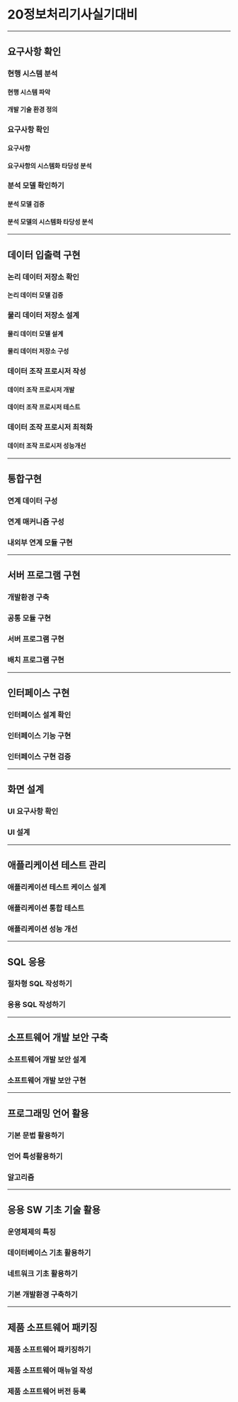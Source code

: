 # 20정보처리기사실기대비
---
## 요구사항 확인
### 현행 시스템 분석
#### 현행 시스템 파악
#### 개발 기술 환경 정의
### 요구사항 확인
#### 요구사항
#### 요구사항의 시스템화 타당성 분석
### 분석 모델 확인하기
#### 분석 모델 검증
#### 분석 모델의 시스템화 타당성 분석
---
## 데이터 입출력 구현
### 논리 데이터 저장소 확인
#### 논리 데이터 모델 검증
### 물리 데이터 저장소 설계 
#### 물리 데이터 모델 설계
#### 물리 데이터 저장소 구성
### 데이터 조작 프로시저 작성
#### 데이터 조작 프로시저 개발
#### 데이터 조작 프로시저 테스트
### 데이터 조작 프로시저 최적화
#### 데이터 조작 프로시저 성능개선
---
## 통합구현
### 연계 데이터 구성
### 연계 매커니즘 구성
### 내외부 연계 모듈 구현
---
## 서버 프로그램 구현
### 개발환경 구축
### 공통 모듈 구현
### 서버 프로그램 구현
### 배치 프로그램 구현
---
## 인터페이스 구현
### 인터페이스 설계 확인
### 인터페이스 기능 구현
### 인터페이스 구현 검증
---
## 화면 설계
### UI 요구사항 확인
### UI 설계
---
## 애플리케이션 테스트 관리
### 애플리케이션 테스트 케이스 설계
### 애플리케이션 통합 테스트
### 애플리케이션 성능 개선
---
## SQL 응용
### 절차형 SQL 작성하기
### 응용 SQL 작성하기
---
## 소프트웨어 개발 보안 구축
### 소프트웨어 개발 보안 설계
### 소프트웨어 개발 보안 구현
---
## 프로그래밍 언어 활용
### 기본 문법 활용하기
### 언어 특성활용하기
### 알고리즘
---
## 응용 SW 기초 기술 활용
### 운영체제의 특징
### 데이터베이스 기초 활용하기
### 네트워크 기초 활용하기
### 기본 개발환경 구축하기
---
## 제품 소프트웨어 패키징
### 제품 소프트웨어 패키징하기
### 제품 소프트웨어 매뉴얼 작성
### 제품 소프트웨어 버전 등록
